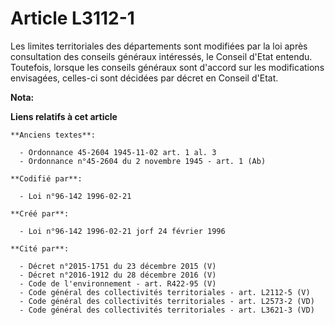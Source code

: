 # Article L3112-1

Les limites territoriales des départements sont modifiées par la loi après consultation des conseils généraux intéressés, le
Conseil d'Etat entendu. Toutefois, lorsque les conseils généraux sont d'accord sur les modifications envisagées, celles-ci
sont décidées par décret en Conseil d'Etat.

**Nota:**



**Liens relatifs à cet article**

	**Anciens textes**:

	  - Ordonnance 45-2604 1945-11-02 art. 1 al. 3
	  - Ordonnance n°45-2604 du 2 novembre 1945 - art. 1 (Ab)

	**Codifié par**:

	  - Loi n°96-142 1996-02-21

	**Créé par**:

	  - Loi n°96-142 1996-02-21 jorf 24 février 1996

	**Cité par**:

	  - Décret n°2015-1751 du 23 décembre 2015 (V)
	  - Décret n°2016-1912 du 28 décembre 2016 (V)
	  - Code de l'environnement - art. R422-95 (V)
	  - Code général des collectivités territoriales - art. L2112-5 (V)
	  - Code général des collectivités territoriales - art. L2573-2 (VD)
	  - Code général des collectivités territoriales - art. L3621-3 (VD)
